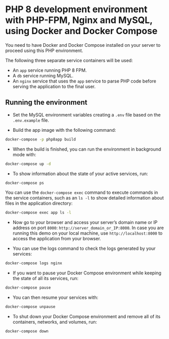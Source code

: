 # PHP 8 development environment with PHP-FPM, Nginx and MySQL, using Docker and Docker Compose

You need to have Docker and Docker Compose installed on your server to proceed using this PHP environment.

The following three separate service containers will be used:

- An `app` service running PHP 8 FPM.
- A `db` service running MySQL.
- An `nginx` service that uses the `app` service to parse PHP code before serving the application to the final user.

## Running the environment

- Set the MySQL environment variables creating a `.env` file based on the `.env.example` file.

- Build the app image with the following command:

```bash
docker-compose -p php8app build
```

- When the build is finished, you can run the environment in background mode with:

```bash
docker-compose up -d
```

- To show information about the state of your active services, run:

```bash
docker-compose ps
```

You can use the `docker-compose exec` command to execute commands in the service containers, such as an `ls -l` to show detailed information about files in the application directory:

```bash
docker-compose exec app ls -l
```

- Now go to your browser and access your server’s domain name or IP address on port `8000`: `http://server_domain_or_IP:8000`. In case you are running this demo on your local machine, use `http://localhost:8000` to access the application from your browser.

- You can use the logs command to check the logs generated by your services:

```bash
docker-compose logs nginx
```

- If you want to pause your Docker Compose environment while keeping the state of all its services, run:

```bash
docker-compose pause
```

- You can then resume your services with:

```bash
docker-compose unpause
```

- To shut down your Docker Compose environment and remove all of its containers, networks, and volumes, run:

```bash
docker-compose down
```

